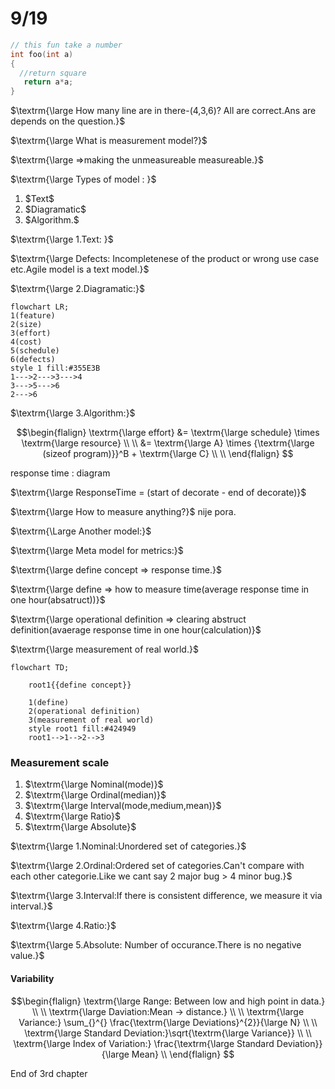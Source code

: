 # 9/19
```C++
// this fun take a number
int foo(int a)
{
  //return square
   return a*a;
}
```

$\textrm{\large How many line are in there-(4,3,6)? All are correct.Ans are depends on the question.}$

$\textrm{\large What is measurement model?}$

$\textrm{\large =>making the unmeasureable measureable.}$

$\textrm{\large Types of model : }$
<ol>
  <li>$Text$</li>
  <li>$Diagramatic$</li>
  <li>$Algorithm.$</li>
</ol>

$\textrm{\large 1.Text: }$

$\textrm{\large Defects: Incompletenese of the product or wrong use case etc.Agile model is a text model.}$


$\textrm{\large 2.Diagramatic:}$
```mermaid
flowchart LR;
1(feature)
2(size)
3(effort)
4(cost)
5(schedule)
6(defects)
style 1 fill:#355E3B
1--->2--->3--->4
3--->5--->6
2--->6
```
$\textrm{\large 3.Algorithm:}$

```math
\begin{flalign}
 \textrm{\large effort} &=  \textrm{\large schedule} \times  \textrm{\large resource} \\ \\
 &= \textrm{\large A} \times {\textrm{\large (sizeof program)}}^B + \textrm{\large C} \\ \\

\end{flalign} 
```

response time : diagram

$\textrm{\large ResponseTime = (start of decorate - end of decorate)}$

$\textrm{\large How to measure anything?}$ nije pora.

$\textrm{\Large Another model:}$

$\textrm{\large Meta model for metrics:}$

$\textrm{\large define concept => response time.}$

$\textrm{\large define => how to measure time(average response time in one hour(absatruct))}$

$\textrm{\large operational definition => clearing abstruct definition(avaerage response time in one hour(calculation)}$

$\textrm{\large measurement of real world.}$
```mermaid
flowchart TD;

    root1{{define concept}}

    1(define)
    2(operational definition)
    3(measurement of real world)
    style root1 fill:#424949
    root1-->1-->2-->3
```





### Measurement scale

<ol>
  <li>$\textrm{\large Nominal(mode)}$ </li>
  <li>$\textrm{\large Ordinal(median)}$</li>
  <li>$\textrm{\large Interval(mode,medium,mean)}$</li>
  <li>$\textrm{\large Ratio}$</li>
  <li>$\textrm{\large Absolute}$</li>
</ol>

$\textrm{\large 1.Nominal:Unordered set of categories.}$

$\textrm{\large 2.Ordinal:Ordered set of categories.Can't compare with each other categorie.Like we cant say 2 major bug > 4 minor bug.}$

$\textrm{\large 3.Interval:If there is consistent difference, we measure it via interval.}$

$\textrm{\large 4.Ratio:}$

$\textrm{\large 5.Absolute: Number of occurance.There is no negative value.}$

#### Variability

```math
\begin{flalign}
\textrm{\large Range: Between low and high point in data.} \\ \\
\textrm{\large Daviation:Mean -> distance.} \\ \\
\textrm{\large Variance:} \sum_{}^{} \frac{\textrm{\large Deviations}^{2}}{\large N}  \\ \\
\textrm{\large Standard Deviation:}\sqrt{\textrm{\large Variance}} \\ \\
\textrm{\large Index of Variation:} \frac{\textrm{\large Standard Deviation}}{\large Mean} \\
\end{flalign} 
```

End of 3rd chapter


